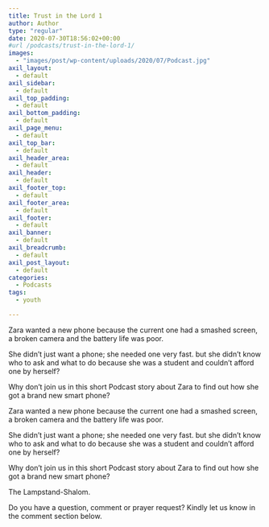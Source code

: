 ```yaml
---
title: Trust in the Lord 1
author: Author
type: "regular"
date: 2020-07-30T18:56:02+00:00
#url /podcasts/trust-in-the-lord-1/
images: 
  - "images/post/wp-content/uploads/2020/07/Podcast.jpg"
axil_layout:
  - default
axil_sidebar:
  - default
axil_top_padding:
  - default
axil_bottom_padding:
  - default
axil_page_menu:
  - default
axil_top_bar:
  - default
axil_header_area:
  - default
axil_header:
  - default
axil_footer_top:
  - default
axil_footer_area:
  - default
axil_footer:
  - default
axil_banner:
  - default
axil_breadcrumb:
  - default
axil_post_layout:
  - default
categories:
  - Podcasts
tags:
  - youth

---
```

Zara wanted a new phone because the current one had a smashed screen, a broken camera and the battery life was poor.

She didn&#8217;t just want a phone; she needed one very fast. but she didn&#8217;t know who to ask and what to do because she was a student and couldn&#8217;t afford one by herself?

Why don&#8217;t join us in this short Podcast story about Zara to find out how she got a brand new smart phone?

Zara wanted a new phone because the current one had a smashed screen, a broken camera and the battery life was poor.

She didn&#8217;t just want a phone; she needed one very fast. but she didn&#8217;t know who to ask and what to do because she was a student and couldn&#8217;t afford one by herself?

Why don&#8217;t join us in this short Podcast story about Zara to find out how she got a brand new smart phone?

The Lampstand-Shalom.

Do you have a question, comment or prayer request? Kindly let us know in the comment section below.